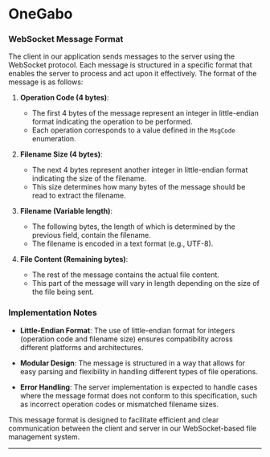 # OneGabo

### WebSocket Message Format

The client in our application sends messages to the server using the WebSocket protocol. Each message is structured in a specific format that enables the server to process and act upon it effectively. The format of the message is as follows:

1. **Operation Code (4 bytes)**:
   - The first 4 bytes of the message represent an integer in little-endian format indicating the operation to be performed.
   - Each operation corresponds to a value defined in the `MsgCode` enumeration.

2. **Filename Size (4 bytes)**:
   - The next 4 bytes represent another integer in little-endian format indicating the size of the filename.
   - This size determines how many bytes of the message should be read to extract the filename.

3. **Filename (Variable length)**:
   - The following bytes, the length of which is determined by the previous field, contain the filename.
   - The filename is encoded in a text format (e.g., UTF-8).

4. **File Content (Remaining bytes)**:
   - The rest of the message contains the actual file content.
   - This part of the message will vary in length depending on the size of the file being sent.

### Implementation Notes

- **Little-Endian Format**: The use of little-endian format for integers (operation code and filename size) ensures compatibility across different platforms and architectures.

- **Modular Design**: The message is structured in a way that allows for easy parsing and flexibility in handling different types of file operations.

- **Error Handling**: The server implementation is expected to handle cases where the message format does not conform to this specification, such as incorrect operation codes or mismatched filename sizes.

This message format is designed to facilitate efficient and clear communication between the client and server in our WebSocket-based file management system. 

---
